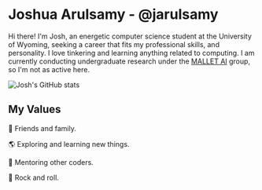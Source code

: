 # Joshua Arulsamy - @jarulsamy

Hi there! I'm Josh, an energetic computer science student at the University of
Wyoming, seeking a career that fits my professional skills, and personality.
I love tinkering and learning anything related to computing. I am currently
conducting undergraduate research under the [MALLET AI](http://mallet.ai)
group, so I'm not as active here.

![Josh's GitHub stats](https://github-readme-stats.vercel.app/api?username=jarulsamy&show_icons=true&theme=radical&include_all_commits=true&count_private=true&hide_title=true&hide=star,contribs)

## My Values

:yellow_heart: Friends and family.

:earth_americas: Exploring and learning new things.

:book: Mentoring other coders.

:guitar: Rock and roll.
